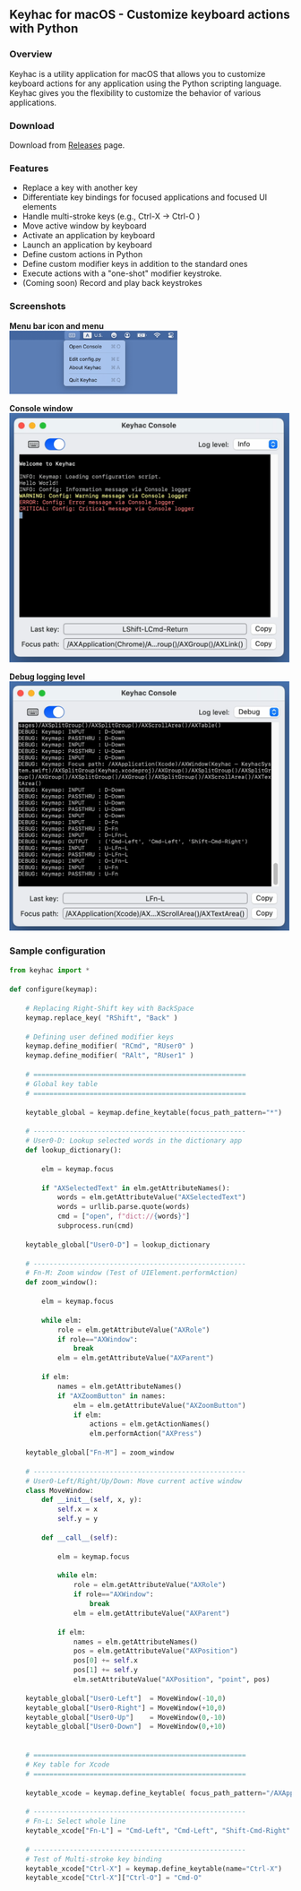 ## Keyhac for macOS - Customize keyboard actions with Python

### Overview

Keyhac is a utility application for macOS that allows you to customize keyboard actions for any application using the Python scripting language.
Keyhac gives you the flexibility to customize the behavior of various applications.

### Download

Download from [Releases](https://github.com/crftwr/keyhac-mac/releases) page.

### Features

- Replace a key with another key
- Differentiate key bindings for focused applications and focused UI elements
- Handle multi-stroke keys (e.g., Ctrl-X → Ctrl-O )
- Move active window by keyboard
- Activate an application by keyboard
- Launch an application by keyboard
- Define custom actions in Python
- Define custom modifier keys in addition to the standard ones
- Execute actions with a "one-shot" modifier keystroke.
- (Coming soon) Record and play back keystrokes

### Screenshots

**Menu bar icon and menu**
<br/><img src="images/menubar-extra.png" alt="menubar-extra" style="width:300px;"/>

**Console window**
<br/><img src="images/console-window.png" alt="console-window" style="width:500px;"/>

**Debug logging level**
<br/><img src="images/debug-logging.png" alt="debug-logging" style="width:500px;"/>


### Sample configuration

``` python
from keyhac import *

def configure(keymap):

    # Replacing Right-Shift key with BackSpace
    keymap.replace_key( "RShift", "Back" )

    # Defining user defined modifier keys
    keymap.define_modifier( "RCmd", "RUser0" )
    keymap.define_modifier( "RAlt", "RUser1" )

    # =====================================================
    # Global key table
    # =====================================================

    keytable_global = keymap.define_keytable(focus_path_pattern="*")

    # -----------------------------------------------------
    # User0-D: Lookup selected words in the dictionary app
    def lookup_dictionary():

        elm = keymap.focus

        if "AXSelectedText" in elm.getAttributeNames():
            words = elm.getAttributeValue("AXSelectedText")
            words = urllib.parse.quote(words)
            cmd = ["open", f"dict://{words}"]
            subprocess.run(cmd)

    keytable_global["User0-D"] = lookup_dictionary

    # -----------------------------------------------------
    # Fn-M: Zoom window (Test of UIElement.performAction)
    def zoom_window():

        elm = keymap.focus

        while elm:
            role = elm.getAttributeValue("AXRole")
            if role=="AXWindow":
                break
            elm = elm.getAttributeValue("AXParent")

        if elm:
            names = elm.getAttributeNames()
            if "AXZoomButton" in names:
                elm = elm.getAttributeValue("AXZoomButton")
                if elm:
                    actions = elm.getActionNames()
                    elm.performAction("AXPress")

    keytable_global["Fn-M"] = zoom_window

    # -----------------------------------------------------
    # User0-Left/Right/Up/Down: Move current active window
    class MoveWindow:
        def __init__(self, x, y):
            self.x = x
            self.y = y

        def __call__(self):

            elm = keymap.focus

            while elm:
                role = elm.getAttributeValue("AXRole")
                if role=="AXWindow":
                    break
                elm = elm.getAttributeValue("AXParent")

            if elm:
                names = elm.getAttributeNames()
                pos = elm.getAttributeValue("AXPosition")
                pos[0] += self.x
                pos[1] += self.y
                elm.setAttributeValue("AXPosition", "point", pos)

    keytable_global["User0-Left"]  = MoveWindow(-10,0)
    keytable_global["User0-Right"] = MoveWindow(+10,0)
    keytable_global["User0-Up"]    = MoveWindow(0,-10)
    keytable_global["User0-Down"]  = MoveWindow(0,+10)


    # =====================================================
    # Key table for Xcode
    # =====================================================

    keytable_xcode = keymap.define_keytable( focus_path_pattern="/AXApplication(Xcode)/*/AXTextArea()" )

    # -----------------------------------------------------
    # Fn-L: Select whole line
    keytable_xcode["Fn-L"] = "Cmd-Left", "Cmd-Left", "Shift-Cmd-Right"

    # -----------------------------------------------------
    # Test of Multi-stroke key binding
    keytable_xcode["Ctrl-X"] = keymap.define_keytable(name="Ctrl-X")
    keytable_xcode["Ctrl-X"]["Ctrl-O"] = "Cmd-O"

